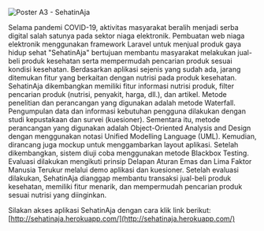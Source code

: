 ![Poster A3 - SehatinAja](https://user-images.githubusercontent.com/72309158/171455383-ef55d00d-82d8-44b3-8462-604d56c22f2f.jpg)

Selama pandemi COVID-19, aktivitas masyarakat beralih menjadi serba digital salah satunya pada sektor niaga elektronik. Pembuatan web niaga elektronik menggunakan framework Laravel untuk menjual produk gaya hidup sehat "SehatinAja" bertujuan membantu masyarakat melakukan jual-beli produk kesehatan serta mempermudah pencarian produk sesuai kondisi kesehatan. Berdasarkan aplikasi sejenis yang sudah ada, jarang ditemukan fitur yang berkaitan dengan nutrisi pada produk kesehatan. SehatinAja dikembangkan memiliki fitur informasi nutrisi produk, filter pencarian produk (nutrisi, penyakit, harga, dll.), dan artikel. Metode penelitian dan perancangan yang digunakan adalah metode Waterfall. Pengumpulan data dan informasi kebutuhan pengguna dilakukan dengan studi kepustakaan dan survei (kuesioner). Sementara itu, metode perancangan yang digunakan adalah Object-Oriented Analysis and Design dengan menggunakan notasi Unified Modelling Language (UML). Kemudian, dirancang juga mockup untuk menggambarkan layout aplikasi. Setelah dikembangkan, sistem diuji coba menggunakan metode Blackbox Testing. Evaluasi dilakukan mengikuti prinsip Delapan Aturan Emas dan Lima Faktor Manusia Terukur melalui demo aplikasi dan kuesioner. Setelah evaluasi dilakukan, SehatinAja dianggap membantu transaksi jual-beli produk kesehatan, memiliki fitur menarik, dan mempermudah pencarian produk sesuai nutrisi yang diinginkan.

Silakan akses aplikasi SehatinAja dengan cara klik link berikut: [http://sehatinaja.herokuapp.com/](http://sehatinaja.herokuapp.com/)
